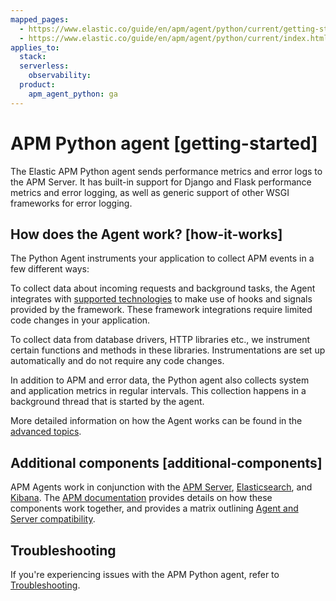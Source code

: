 ```yaml
---
mapped_pages:
  - https://www.elastic.co/guide/en/apm/agent/python/current/getting-started.html
  - https://www.elastic.co/guide/en/apm/agent/python/current/index.html
applies_to:
  stack:
  serverless:
    observability:
  product:
    apm_agent_python: ga
---
```


# APM Python agent [getting-started]

The Elastic APM Python agent sends performance metrics and error logs to the APM Server. It has built-in support for Django and Flask performance metrics and error logging, as well as generic support of other WSGI frameworks for error logging.


## How does the Agent work? [how-it-works]

The Python Agent instruments your application to collect APM events in a few different ways:

To collect data about incoming requests and background tasks, the Agent integrates with [supported technologies](/reference/supported-technologies.md) to make use of hooks and signals provided by the framework. These framework integrations require limited code changes in your application.

To collect data from database drivers, HTTP libraries etc., we instrument certain functions and methods in these libraries. Instrumentations are set up automatically and do not require any code changes.

In addition to APM and error data, the Python agent also collects system and application metrics in regular intervals. This collection happens in a background thread that is started by the agent.

More detailed information on how the Agent works can be found in the [advanced topics](/reference/how-agent-works.md).


## Additional components [additional-components]

APM Agents work in conjunction with the [APM Server](docs-content://solutions/observability/apm/index.md), [Elasticsearch](docs-content://get-started/introduction.md#what-is-es), and [Kibana](docs-content://get-started/introduction.md#what-is-kib). The [APM documentation](docs-content://solutions/observability/apm/index.md) provides details on how these components work together, and provides a matrix outlining [Agent and Server compatibility](docs-content://solutions/observability/apm/apm-agent-compatibility.md).

## Troubleshooting

If you're experiencing issues with the APM Python agent, refer to [Troubleshooting](docs-content://troubleshoot/observability/apm-agent-python/apm-python-agent.md).
